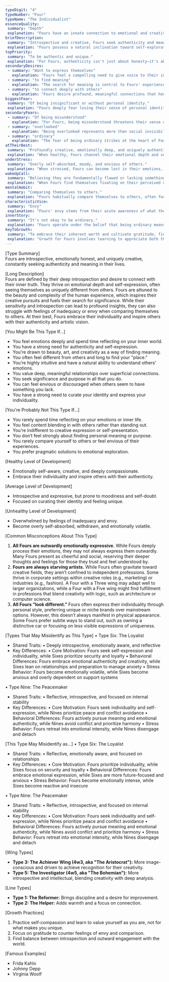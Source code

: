 ```yaml
---
typeDigit: "4"
typeNumber: "Four"
typeName: "The Individualist"
essenceQuality:
 summary: "Depth"
 explanation: "Fours have an innate connection to emotional and creative depth. They naturally perceive and experience life's profound dimensions, seeing beauty and meaning in both joy and melancholy. This capacity for depth allows them to understand and express the full range of human experience in uniquely authentic ways."
briefDescription:
 summary: "Introspective and creative, Fours seek authenticity and meaning in their lives."
 explanation: "Fours possess a natural inclination toward self-exploration and creative expression. They are driven by a deep desire to understand themselves and their place in the world. Their introspective nature leads them to continually examine their experiences and emotions, seeking to discover and express their authentic truth through various forms of creative expression."
topPriority:
 summary: "To be authentic and unique."
 explanation: "For Fours, authenticity isn't just about honesty—it's about fully embodying and expressing their unique identity. They prioritize staying true to their personal truth and emotional experience, often regardless of social conventions. This drive for authenticity shapes their choices, relationships, and how they present themselves to the world."
secondaryDesires:
 - summary: "Want to express themselves"
   explanation: "Fours feel a compelling need to give voice to their inner world through various forms of self-expression. This desire goes beyond simple communication—it's about translating their rich emotional landscape and unique perspectives into forms that others can understand and appreciate."
 - summary: "to find meaning"
   explanation: "The search for meaning is central to Fours' experience. They seek to understand the deeper significance of their experiences, emotions, and relationships. This isn't just intellectual curiosity—it's a fundamental need to make sense of their place in the world and their unique contribution to it."
 - summary: "to connect deeply with others"
   explanation: "Fours desire profound, meaningful connections that honor their emotional depth. They seek relationships where they can be fully seen and understood in their complexity, wanting others to appreciate both their uniqueness and their struggles."
biggestFear:
 summary: "Of being insignificant or without personal identity."
 explanation: "Fours deeply fear losing their sense of personal identity or discovering they have no significant impact on the world. This isn't just about being forgotten—it's about the terror of being indistinct, unremarkable, or lacking a unique contribution to make. This core fear drives their quest for authenticity and significance."
secondaryFears:
 - summary: "Of being misunderstood"
   explanation: "For Fours, being misunderstood threatens their sense of identity and connection. They fear that others won't grasp the depth of their feelings or appreciate their unique perspective, leading to a profound sense of isolation and alienation."
 - summary: "overlooked"
   explanation: "Being overlooked represents more than social invisibility—it confirms Fours' fears about their significance. This fear can drive them to emphasize their uniqueness, sometimes at the cost of potential connections with others."
 - summary: "ordinary"
   explanation: "The fear of being ordinary strikes at the heart of Fours' identity. They equate being ordinary with being insignificant or lacking value, driving them to cultivate and emphasize their uniqueness, sometimes to the point of self-alienation."
atTheirBest:
 summary: "Profoundly creative, emotionally deep, and uniquely authentic."
 explanation: "When healthy, Fours channel their emotional depth and sensitivity into genuine creativity and authentic self-expression. Their capacity for understanding human experience becomes a gift that helps others connect with their own depth. They find ways to transform their personal experiences into universal truths that resonate with others."
underStress:
 summary: "Overly self-absorbed, moody, and envious of others."
 explanation: "When stressed, Fours can become lost in their emotions, withdrawing into self-absorption and melancholy. Their sensitivity to what's missing in their lives intensifies, leading to painful comparisons with others and mood swings. Their desire for authenticity can turn into a preoccupation with their differences and perceived deficiencies."
wakeUpCall:
 summary: "Believing they are fundamentally flawed or lacking something others have."
 explanation: "When Fours find themselves fixating on their perceived deficiencies and idealizing what others have, it's a sign they're becoming unbalanced. This belief in their fundamental flaws can lead to a self-fulfilling prophecy of alienation and melancholy."
mentalHabit:
 summary: "Comparing themselves to others."
 explanation: "Fours habitually compare themselves to others, often focusing on what they lack or what makes them different. This mental habit leads them to amplify their sense of deficiency while idealizing what others have, creating a painful cycle of longing and dissatisfaction."
characteristicVice:
 summary: "Envy"
 explanation: "Fours' envy stems from their acute awareness of what they feel is missing in themselves or their lives. This isn't just wanting what others have—it's a deep-seated belief that others possess some essential quality they lack. This envy can drive them to perpetual longing and dissatisfaction, even when they achieve what they previously envied."
innerStory:
 summary: "It's not okay to be ordinary."
 explanation: "Fours operate under the belief that being ordinary means being worthless. This inner story drives them to constantly seek and emphasize their uniqueness, sometimes at the cost of genuine connection and contentment. The pressure to be extraordinary can prevent them from appreciating the beauty in everyday experiences."
keyToGrowth:
 summary: "To embrace their inherent worth and cultivate gratitude, finding beauty in both themselves and the world around them."
 explanation: "Growth for Fours involves learning to appreciate both their uniqueness and their commonality with others. By cultivating gratitude and recognizing their inherent worth, they can move beyond the cycle of longing and comparison. True growth comes from realizing that their depth and creativity don't depend on being different, but on being authentically themselves."
---
```


[Type Summary]  
Fours are introspective, emotionally honest, and uniquely creative, constantly seeking authenticity and meaning in their lives.

[Long Description]  
Fours are defined by their deep introspection and desire to connect with their inner truth. They thrive on emotional depth and self-expression, often seeing themselves as uniquely different from others. Fours are attuned to the beauty and complexity of the human experience, which inspires their creative pursuits and fuels their search for significance. While their sensitivity and introspection can lead to profound insights, they can also struggle with feelings of inadequacy or envy when comparing themselves to others. At their best, Fours embrace their individuality and inspire others with their authenticity and artistic vision.

[You Might Be This Type If...]  
- You feel emotions deeply and spend time reflecting on your inner world.  
- You have a strong need for authenticity and self-expression.  
- You’re drawn to beauty, art, and creativity as a way of finding meaning.  
- You often feel different from others and long to find your "place."  
- You’re highly intuitive and have a natural ability to understand others' emotions.  
- You value deep, meaningful relationships over superficial connections.  
- You seek significance and purpose in all that you do.  
- You can feel envious or discouraged when others seem to have something you lack.  
- You have a strong need to curate your identity and express your individuality.  

[You're Probably Not This Type If...]  
- You rarely spend time reflecting on your emotions or inner life.  
- You feel content blending in with others rather than standing out.  
- You’re indifferent to creative expression or self-presentation.  
- You don’t feel strongly about finding personal meaning or purpose.  
- You rarely compare yourself to others or feel envious of their experiences.  
- You prefer pragmatic solutions to emotional exploration.  

[Healthy Level of Development]  
- Emotionally self-aware, creative, and deeply compassionate.  
- Embrace their individuality and inspire others with their authenticity.  

[Average Level of Development]  
- Introspective and expressive, but prone to moodiness and self-doubt.  
- Focused on curating their identity and feeling unique.  

[Unhealthy Level of Development]  
- Overwhelmed by feelings of inadequacy and envy.  
- Become overly self-absorbed, withdrawn, and emotionally volatile.  

[Common Misconceptions About This Type]  
1. **All Fours are outwardly emotionally expressive.** While Fours deeply process their emotions, they may not always express them outwardly. Many Fours present as cheerful and social, reserving their deeper thoughts and feelings for those they trust and feel understood by.  
2. **Fours are always starving artists.** While Fours often gravitate toward creative fields, they aren’t confined to independent professions. Some thrive in corporate settings within creative roles (e.g., marketing) or industries (e.g., fashion). A Four with a Three wing may adapt well to larger organizations, while a Four with a Five wing might find fulfillment in professions that blend creativity with logic, such as architecture or computer science.  
3. **All Fours “look different.”** Fours often express their individuality through personal style, preferring unique or niche brands over mainstream options. However, this doesn’t always manifest in physical appearance. Some Fours prefer subtle ways to stand out, such as owning a distinctive car or focusing on less visible expressions of uniqueness.  

[Types That May Misidentify as This Type]
• Type Six: The Loyalist
  - Shared Traits:
    • Deeply introspective, emotionally aware, and reflective
  - Key Differences:
    • Core Motivation: Fours seek self-expression and individuality, while Sixes prioritize security and loyalty
    • Behavioral Differences: Fours embrace emotional authenticity and creativity, while Sixes lean on relationships and preparation to manage anxiety
    • Stress Behavior: Fours become emotionally volatile, while Sixes become anxious and overly dependent on support systems

• Type Nine: The Peacemaker
  - Shared Traits:
    • Reflective, introspective, and focused on internal stability
  - Key Differences:
    • Core Motivation: Fours seek individuality and self-expression, while Nines prioritize peace and conflict avoidance
    • Behavioral Differences: Fours actively pursue meaning and emotional authenticity, while Nines avoid conflict and prioritize harmony
    • Stress Behavior: Fours retreat into emotional intensity, while Nines disengage and detach

[This Type May Misidentify as...]
• Type Six: The Loyalist
  - Shared Traits:
    • Reflective, emotionally aware, and focused on relationships
  - Key Differences:
    • Core Motivation: Fours prioritize individuality, while Sixes focus on security and loyalty
    • Behavioral Differences: Fours embrace emotional expression, while Sixes are more future-focused and anxious
    • Stress Behavior: Fours become emotionally intense, while Sixes become reactive and insecure

• Type Nine: The Peacemaker
  - Shared Traits:
    • Reflective, introspective, and focused on internal stability
  - Key Differences:
    • Core Motivation: Fours seek individuality and self-expression, while Nines prioritize peace and conflict avoidance
    • Behavioral Differences: Fours actively pursue meaning and emotional authenticity, while Nines avoid conflict and prioritize harmony
    • Stress Behavior: Fours retreat into emotional intensity, while Nines disengage and detach

[Wing Types]  
- **Type 3: The Achiever Wing (4w3, aka "The Aristocrat"):** More image-conscious and driven to achieve recognition for their creativity.  
- **Type 5: The Investigator (4w5, aka "The Bohemian"):** More introspective and intellectual, blending creativity with deep analysis.  

[Line Types]  
- **Type 1: The Reformer:** Brings discipline and a desire for improvement.  
- **Type 2: The Helper:** Adds warmth and a focus on connection.  

[Growth Practices]  
1. Practice self-compassion and learn to value yourself as you are, not for what makes you unique.  
2. Focus on gratitude to counter feelings of envy and comparison.  
3. Find balance between introspection and outward engagement with the world.  

[Famous Examples]  
- Frida Kahlo  
- Johnny Depp  
- Virginia Woolf  